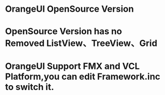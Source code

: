 # OrangeUI OpenSource Version
# OpenSource Version has no Removed ListView、TreeView、Grid
# OrangeUI Support FMX and VCL Platform,you can edit Framework.inc to switch it.
